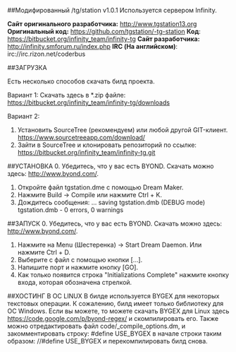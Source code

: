##Модифированный /tg/station v1.0.1
Используется сервером Infinity.

**Сайт оригинального разработчика:** http://www.tgstation13.org
**Оригинальный код:** https://github.com/tgstation/-tg-station
**Код**: https://bitbucket.org/infinity_team/infinity-tg
**Сайт разработчика:** http://infinity.smforum.ru/index.php
**IRC (На английском)**: irc://irc.rizon.net/coderbus

##ЗАГРУЗКА

Есть несколько способов скачать билд проекта.

Вариант 1:
Скачать здесь в *.zip файле: https://bitbucket.org/infinity_team/infinity-tg/downloads

Вариант 2:
1. Установить SourceTree (рекомендуем) или любой другой GIT-клиент. 
https://www.sourcetreeapp.com/download/
2. Зайти в SourceTree и клонировать репозиторий по ссылке: 
https://bitbucket.org/infinity_team/infinity-tg.git

##УСТАНОВКА
0. Убедитесь, что у вас есть BYOND. Скачать можно здесь: http://www.byond.com/.  
1. Откройте файл tgstation.dme с помощью Dream Maker.
2. Нажмите Build -> Compile или нажмите Ctrl + K.
3. Дождитесь сообщения:
...
saving tgstation.dmb (DEBUG mode)
tgstation.dmb - 0 errors, 0 warnings

##ЗАПУСК
0. Убедитесь, что у вас есть BYOND. Скачать можно здесь: http://www.byond.com/.  
1. Нажмите на Menu (Шестеренка) -> Start Dream Daemon. Или нажмите Ctrl + D.
2. Выберите с файл с помощью кнопки [...].
3. Напишите порт и нажмите кнопку [GO].
4. Как только появится строка "Initializations Complete" нажмите кнопку входа, которая обозначена стрелкой.

##ХОСТИНГ В ОС LINUX
В билде используется BYGEX для некоторых текстовых операции. К сожалению, билд имеет только библиотеку для ОС Windows. Если вы можете, то можете скачать BYGEX для Linux здесь https://code.google.com/p/byond-regex/ и скомпилировать его.
Также можно отредактировать файл code/_compile_options.dm, и закомментировать строку: #define USE_BYGEX в начале строки таким образом: //#define USE_BYGEX и перекомпилировать билд снова.